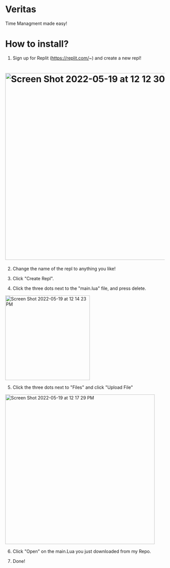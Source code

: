 # Veritas
Time Managment made easy!

# How to install?
1. Sign up for Replit (https://replit.com/~) and create a new repl!
# <img width="589" alt="Screen Shot 2022-05-19 at 12 12 30 PM" src="https://user-images.githubusercontent.com/66446252/169347956-4e5803d6-b0f9-439b-a7c7-721ea64a34f3.png">

2. Change the name of the repl to anything you like!

3. Click "Create Repl". 

4. Click the three dots next to the "main.lua" file, and press delete.
<img width="267" alt="Screen Shot 2022-05-19 at 12 14 23 PM" src="https://user-images.githubusercontent.com/66446252/169348317-fdec80e2-34ec-4d96-82be-12933c7b988c.png">

5. Click the three dots next to "Files" and click "Upload File"
<img width="472" alt="Screen Shot 2022-05-19 at 12 17 29 PM" src="https://user-images.githubusercontent.com/66446252/169348908-bbcc555c-1afe-4e08-ac73-3be5a8acbefc.png">

6. Click "Open" on the main.Lua you just downloaded from my Repo.

7. Done!
